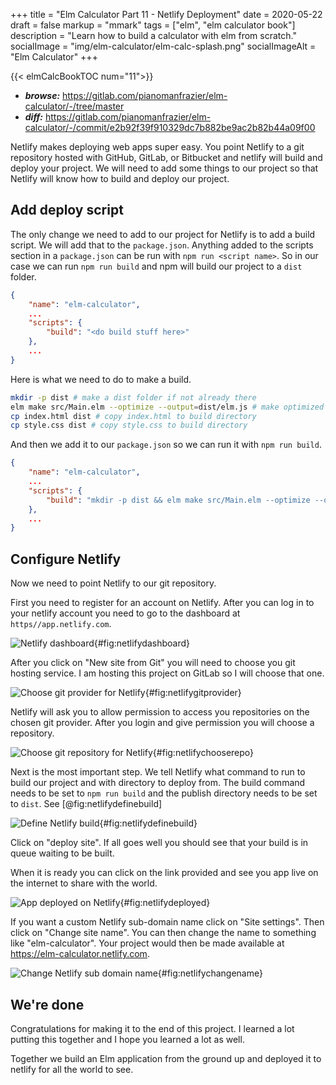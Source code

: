 +++
title = "Elm Calculator Part 11 - Netlify Deployment"
date = 2020-05-22
draft = false
markup = "mmark"
tags = ["elm", "elm calculator book"]
description = "Learn how to build a calculator with elm from scratch."
socialImage = "img/elm-calculator/elm-calc-splash.png"
socialImageAlt = "Elm Calculator"
+++

{{< elmCalcBookTOC num="11">}}

- ***browse:*** <https://gitlab.com/pianomanfrazier/elm-calculator/-/tree/master>
- ***diff:*** <https://gitlab.com/pianomanfrazier/elm-calculator/-/commit/e2b92f39f910329dc7b882be9ac2b82b44a09f00>

Netlify makes deploying web apps super easy. You point Netlify to a git repository hosted with GitHub, GitLab, or Bitbucket and netlify will build and deploy your project. We will need to add some things to our project so that Netlify will know how to build and deploy our project.

## Add deploy script

The only change we need to add to our project for Netlify is to add a build script. We will add that to the `package.json`. Anything added to the scripts section in a `package.json` can be run with `npm run <script name>`. So in our case we can run `npm run build` and npm will build our project to a `dist` folder.

```json
{
    "name": "elm-calculator",
    ...
    "scripts": {
        "build": "<do build stuff here>"
    },
    ...
}

```

Here is what we need to do to make a build.

```bash
mkdir -p dist # make a dist folder if not already there
elm make src/Main.elm --optimize --output=dist/elm.js # make optimized build and output to dist/elm.js
cp index.html dist # copy index.html to build directory
cp style.css dist # copy style.css to build directory
```

And then we add it to our `package.json` so we can run it with `npm run build`.

```json
{
    "name": "elm-calculator",
    ...
    "scripts": {
        "build": "mkdir -p dist && elm make src/Main.elm --optimize --output=dist/elm.js && cp index.html dist && cp style.css dist"
    },
    ...
}

```

## Configure Netlify

Now we need to point Netlify to our git repository.

First you need to register for an account on Netlify. After you can log in to your netlify account you need to go to the dashboard at `https//app.netlify.com`.

![Netlify dashboard](/img/elm-calculator/netlify-dashboard.png){#fig:netlifydashboard}

After you click on "New site from Git" you will need to choose you git hosting service. I am hosting this project on GitLab so I will choose that one.

![Choose git provider for Netlify](/img/elm-calculator/netlify-choose-git-provider.png){#fig:netlifygitprovider}

Netlify will ask you to allow permission to access you repositories on the chosen git provider. After you login and give permission you will choose a repository.

![Choose git repository for Netlify](/img/elm-calculator/netlify-choose-repo.png){#fig:netlifychooserepo}

Next is the most important step. We tell Netlify what command to run to build our project and with directory to deploy from. The build command needs to be set to `npm run build` and the publish directory needs to be set to `dist`. See [@fig:netlifydefinebuild]

![Define Netlify build](/img/elm-calculator/netlify-define-build.png){#fig:netlifydefinebuild}

Click on "deploy site". If all goes well you should see that your build is in queue waiting to be built.

When it is ready you can click on the link provided and see you app live on the internet to share with the world.

![App deployed on Netlify](/img/elm-calculator/netlify-deployed.png){#fig:netlifydeployed}

If you want a custom Netlify sub-domain name click on "Site settings". Then click on "Change site name". You can then change the name to something like "elm-calculator". Your project would then be made available at <https://elm-calculator.netlify.com>.

![Change Netlify sub domain name](/img/elm-calculator/netlify-change-name.png){#fig:netlifychangename}

## We're done

Congratulations for making it to the end of this project. I learned a lot putting this together and I hope you learned a lot as well.

Together we build an Elm application from the ground up and deployed it to netlify for all the world to see.
